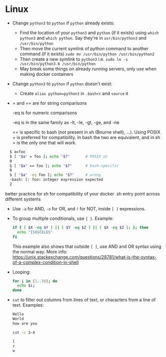 # Linux

- Change ```python3``` to ```python``` if ```python``` already exists:
  - Find the location of your ```python3``` and ```python``` (if it exists) using ```which python3``` and ```which python```. Say they're in ```usr/bin/python3``` and ```/usr/bin/python```
  - Then move the current symlink of python command to another command (if it exists) ```sudo mv /usr/bin/python /usr/bin/python2```
  - Then create a new symlink to ```python3``` i.e. ```sudo ln -s /usr/bin/python3.6 /usr/bin/python```
  - May break some things on already running servers, only use when making docker containers
- Change ```python3``` to ```python``` if ```python``` doesn't exist:
  - Create ```alias python=python3``` in ```.bashrc``` and ```source``` it

- = and == are for string comparisons
  
  -eq is for numeric comparisons
  
  -eq is in the same family as -lt, -le, -gt, -ge, and -ne

  == is specific to bash (not present in sh (Bourne shell), ...). Using POSIX = is preferred for compatibility. In bash the two are equivalent, and in sh = is the only one that will work.
```sh
  $ a=foo
  $ [ "$a" = foo ]; echo "$?"       # POSIX sh
  0
  $ [ "$a" == foo ]; echo "$?"      # bash-specific
  0
  $ [ "$a" -eq foo ]; echo "$?"     # wrong
  -bash: [: foo: integer expression expected
  2
  ```
  better practice for sh for compatibility of your docker .sh entry point across different systems
  
- Use ```-a``` for AND, ```-o``` for OR, and ```!``` for NOT, inside ```[ ]``` expressions.

- To group multiple conditionals, use ```{ }```. Example:
  ```sh
  if { [ $X -eq $Y ] || [ $Y -eq $Z ] || [ $X -eq $Z ]; }; then
    echo "ISOSCELES"
  fi
  ```
  This example also shows that outside ```[ ]```, use AND and OR syntax using the normal way. More info: https://unix.stackexchange.com/questions/28781/what-is-the-syntax-of-a-complex-condition-in-shell

- Looping:
  ```sh
  for i in {1..50}; do
    echo $i;
  done
  ```
- ```cut``` to filter out columns from lines of text, or characters from a line of text.
  Examples:
  ```sh
  Hello
  World
  how are you
  
  cut -c 3-4 
  
  l
  r
  w
  ```
